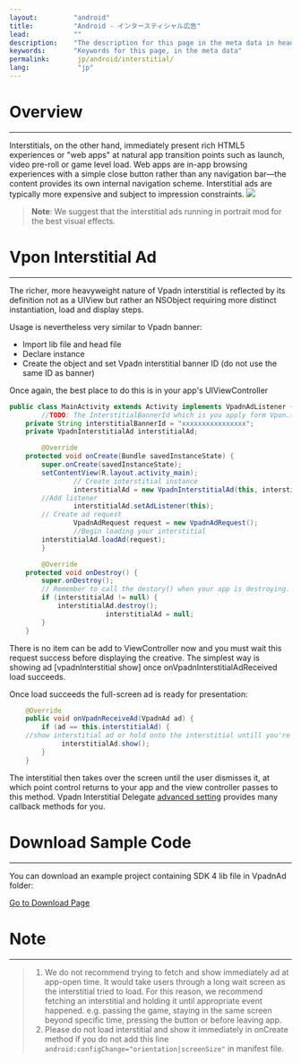 ```yaml
---
layout:         "android"
title:          "Android - インタースティシャル広告"
lead:           ""
description:    "The description for this page in the meta data in header."
keywords:       "Keywords for this page, in the meta data"
permalink:       jp/android/interstitial/
lang:            "jp"
---
```

# Overview
---
Interstitials, on the other hand, immediately present rich HTML5 experiences or "web apps" at natural app transition points such as launch, video pre-roll or game level load. Web apps are in-app browsing experiences with a simple close button rather than any navigation bar—the content provides its own internal navigation scheme. Interstitial ads are typically more expensive and subject to impression constraints.
![]({{site.baseurl}}/assets/img/Interstitial.png)

> **Note**:
> We suggest that the interstitial ads running in portrait mod for the best visual effects.


# Vpon Interstitial Ad
---
The richer, more heavyweight nature of Vpadn interstitial is reflected by its definition not as a UIView but rather an NSObject requiring more distinct instantiation, load and display steps.

Usage is nevertheless very similar to Vpadn banner:

* Import lib file and head file
* Declare instance
* Create the object and set Vpadn interstitial banner ID (do not use the same ID as banner)


Once again, the best place to do this is in your app's UIViewController

```java
public class MainActivity extends Activity implements VpadnAdListener {
        //TODO: The InterstitialBannerId which is you apply form Vpon.(Remind: This interstitial banner ID is different with normal banner ID).
	private String interstitialBannerId = "xxxxxxxxxxxxxxxx";
	private VpadnInterstitialAd interstitialAd;

        @Override
	protected void onCreate(Bundle savedInstanceState) {
		super.onCreate(savedInstanceState);
		setContentView(R.layout.activity_main);
                // Create interstitial instance
                interstitialAd = new VpadnInterstitialAd(this, interstitialBannerId, "TW");
		//Add listener
                interstitialAd.setAdListener(this);
		// Create ad request
                VpadnAdRequest request = new VpadnAdRequest();
                //Begin loading your interstitial
		interstitialAd.loadAd(request);
        }

        @Override
	protected void onDestroy() {
		super.onDestroy();
		// Remember to call the destory() when your app is destroying.
		if (interstitialAd != null) {
			interstitialAd.destroy();
                        interstitialAd = null;
		}
	}
```

There is no item can be add to ViewController now and you must wait this request success before displaying the creative. The simplest way is showing ad [vpadnInterstitial show] once onVpadnInterstitialAdReceived load succeeds.

Once load succeeds the full-screen ad is ready for presentation:

```java
    @Override
    public void onVpadnReceiveAd(VpadnAd ad) {
        if (ad == this.interstitialAd) {
    //show interstitial ad or hold onto the interstitial untill you're ready to display it.
             interstitialAd.show();
        }
    }
```

The interstitial then takes over the screen until the user dismisses it, at which point control returns to your app and the view controller passes to this method.
Vpadn Interstitial Delegate [advanced setting] provides many callback methods for you.

# Download Sample Code
---
You can download an example project containing SDK 4 lib file in VpadnAd folder:

[Go to Download Page]

# Note
 ---
 > 1. We do not recommend trying to fetch and show immediately ad at app-open time. It would take users through a long wait screen as the interstitial tried to load. For this reason, we recommend fetching an interstitial and holding it until appropriate event happened. e.g. passing the game, staying in the same screen beyond specific time, pressing the button or before leaving app.
 > 2. Please do not load interstitial and show it immediately in onCreate method if you do not add this line `android:configChange="orientation|screenSize"` in manifest file.




[Go to Download Page]:{{site.baseurl}}/zh-tw/ios/download
[advanced setting]: ../advanced/

